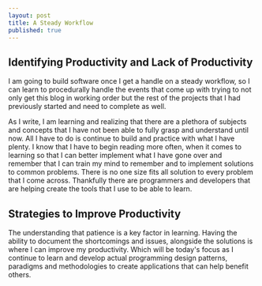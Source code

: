 ```yaml
---
layout: post
title: A Steady Workflow
published: true
---
```


## Identifying Productivity and Lack of Productivity

I am going to build software once I get a handle on a steady workflow, so I can learn to procedurally handle the events that come up with trying to not only get this blog in working order but the rest of the projects that I had previously started and need to complete as well.

As I write, I am learning and realizing that there are a plethora of subjects and concepts that I have not been able to fully grasp and understand until now. All I have to do is continue to build and practice with what I have plenty. I know that I have to begin reading more often, when it comes to learning so that I can better implement what I have gone over and remember that I can train my mind to remember and to implement solutions to common problems. There is no one size fits all solution to every problem that I come across. Thankfully there are programmers and developers that are helping create the tools that I use to be able to learn.

## Strategies to Improve Productivity

The understanding that patience is a key factor in learning. Having the ability to document the shortcomings and issues, alongside the solutions is where I can improve my productivity. Which will be today's focus as I continue to learn and develop actual programming design patterns, paradigms and methodologies to create applications that can help benefit others.



